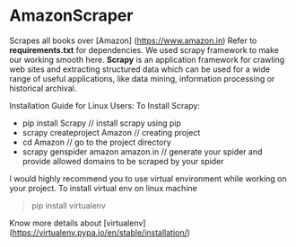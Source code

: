 # AmazonScraper
Scrapes all books over [Amazon] (https://www.amazon.in) 
Refer to **requirements.txt** for dependencies.
We used scrapy framework to make our working smooth here. 
**Scrapy** is an application framework for crawling web sites and extracting structured data which can be used for a wide range of useful applications, like data mining, information processing or historical archival.

Installation Guide for Linux Users:
To Install Scrapy:
* pip install Scrapy // install scrapy using pip
* scrapy createproject Amazon // creating project
* cd Amazon // go to the project directory
* scrapy genspider amazon amazon.in // generate your spider and provide allowed domains to be scraped by your spider

I would highly recommend you to use virtual environment while working on your project.
To install virtual env on linux machine 
> pip install virtualenv

Know more details about [virtualenv] (https://virtualenv.pypa.io/en/stable/installation/)

